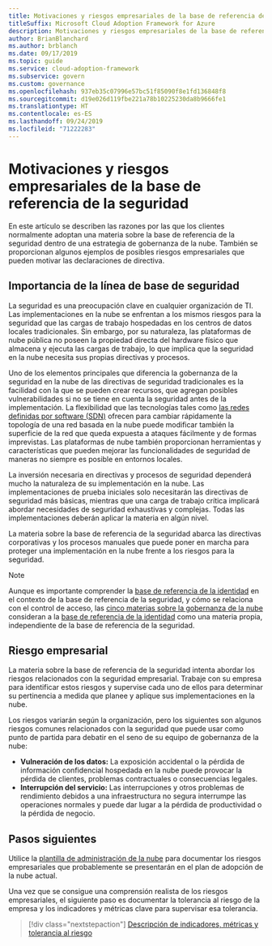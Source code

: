 ```yaml
---
title: Motivaciones y riesgos empresariales de la base de referencia de la seguridad
titleSuffix: Microsoft Cloud Adoption Framework for Azure
description: Motivaciones y riesgos empresariales de la base de referencia de la seguridad
author: BrianBlanchard
ms.author: brblanch
ms.date: 09/17/2019
ms.topic: guide
ms.service: cloud-adoption-framework
ms.subservice: govern
ms.custom: governance
ms.openlocfilehash: 937eb35c07996e57bc51f85090f8e1fd136848f8
ms.sourcegitcommit: d19e026d119fbe221a78b10225230da8b9666fe1
ms.translationtype: HT
ms.contentlocale: es-ES
ms.lasthandoff: 09/24/2019
ms.locfileid: "71222283"
---
```

# <a name="security-baseline-motivations-and-business-risks"></a>Motivaciones y riesgos empresariales de la base de referencia de la seguridad

En este artículo se describen las razones por las que los clientes normalmente adoptan una materia sobre la base de referencia de la seguridad dentro de una estrategia de gobernanza de la nube. También se proporcionan algunos ejemplos de posibles riesgos empresariales que pueden motivar las declaraciones de directiva.

<!-- markdownlint-disable MD026 -->

## <a name="security-baseline-relevancy"></a>Importancia de la línea de base de seguridad

La seguridad es una preocupación clave en cualquier organización de TI. Las implementaciones en la nube se enfrentan a los mismos riesgos para la seguridad que las cargas de trabajo hospedadas en los centros de datos locales tradicionales. Sin embargo, por su naturaleza, las plataformas de nube pública no poseen la propiedad directa del hardware físico que almacena y ejecuta las cargas de trabajo, lo que implica que la seguridad en la nube necesita sus propias directivas y procesos.

Uno de los elementos principales que diferencia la gobernanza de la seguridad en la nube de las directivas de seguridad tradicionales es la facilidad con la que se pueden crear recursos, que agregan posibles vulnerabilidades si no se tiene en cuenta la seguridad antes de la implementación. La flexibilidad que las tecnologías tales como [las redes definidas por software (SDN)](../../decision-guides/software-defined-network/index.md) ofrecen para cambiar rápidamente la topología de una red basada en la nube puede modificar también la superficie de la red que queda expuesta a ataques fácilmente y de formas imprevistas. Las plataformas de nube también proporcionan herramientas y características que pueden mejorar las funcionalidades de seguridad de maneras no siempre es posible en entornos locales.

La inversión necesaria en directivas y procesos de seguridad dependerá mucho la naturaleza de su implementación en la nube. Las implementaciones de prueba iniciales solo necesitarán las directivas de seguridad más básicas, mientras que una carga de trabajo crítica implicará abordar necesidades de seguridad exhaustivas y complejas. Todas las implementaciones deberán aplicar la materia en algún nivel.

La materia sobre la base de referencia de la seguridad abarca las directivas corporativas y los procesos manuales que puede poner en marcha para proteger una implementación en la nube frente a los riesgos para la seguridad.

> [!NOTE]
>Aunque es importante comprender la [base de referencia de la identidad](../identity-baseline/index.md) en el contexto de la base de referencia de la seguridad, y cómo se relaciona con el control de acceso, las [cinco materias sobre la gobernanza de la nube](../index.md) consideran a la [base de referencia de la identidad](../identity-baseline/index.md) como una materia propia, independiente de la base de referencia de la seguridad.

## <a name="business-risk"></a>Riesgo empresarial

La materia sobre la base de referencia de la seguridad intenta abordar los riesgos relacionados con la seguridad empresarial. Trabaje con su empresa para identificar estos riesgos y supervise cada uno de ellos para determinar su pertinencia a medida que planee y aplique sus implementaciones en la nube.

Los riesgos variarán según la organización, pero los siguientes son algunos riesgos comunes relacionados con la seguridad que puede usar como punto de partida para debatir en el seno de su equipo de gobernanza de la nube:

- **Vulneración de los datos:** La exposición accidental o la pérdida de información confidencial hospedada en la nube puede provocar la pérdida de clientes, problemas contractuales o consecuencias legales.
- **Interrupción del servicio:** Las interrupciones y otros problemas de rendimiento debidos a una infraestructura no segura interrumpe las operaciones normales y puede dar lugar a la pérdida de productividad o la pérdida de negocio.

## <a name="next-steps"></a>Pasos siguientes

Utilice la [plantilla de administración de la nube](./template.md) para documentar los riesgos empresariales que probablemente se presentarán en el plan de adopción de la nube actual.

Una vez que se consigue una comprensión realista de los riesgos empresariales, el siguiente paso es documentar la tolerancia al riesgo de la empresa y los indicadores y métricas clave para supervisar esa tolerancia.

> [!div class="nextstepaction"]
> [Descripción de indicadores, métricas y tolerancia al riesgo](./metrics-tolerance.md)
